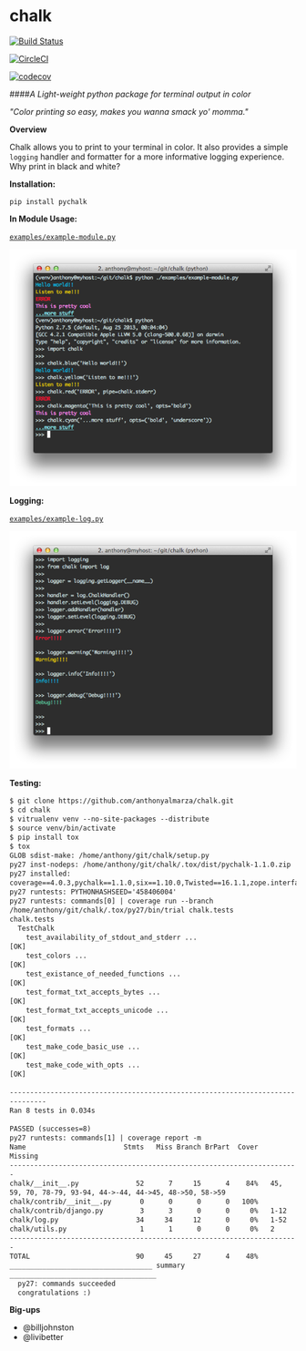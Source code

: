 chalk
=====

[![Build Status](https://travis-ci.org/anthonyalmarza/chalk.svg?branch=master)](https://travis-ci.org/anthonyalmarza/chalk)

[![CircleCI](https://circleci.com/gh/anthonyalmarza/chalk.svg?style=svg)](https://circleci.com/gh/anthonyalmarza/chalk)

[![codecov](https://codecov.io/gh/anthonyalmarza/chalk/branch/master/graph/badge.svg)](https://codecov.io/gh/anthonyalmarza/chalk)


####*A Light-weight python package for terminal output in color*

*"Color printing so easy, makes you wanna smack yo' momma."*

**Overview**

Chalk allows you to print to your terminal in color. It also provides a simple
`logging` handler and formatter for a more informative logging experience.
Why print in black and white?

**Installation:**

    pip install pychalk


**In Module Usage:**

[`examples/example-module.py`](examples/example-module.py)

![example-module.py](images/module.png)


**Logging:**

[`examples/example-log.py`](examples/example-log.py)

![example-log.py](images/log.png)


**Testing:**


```
$ git clone https://github.com/anthonyalmarza/chalk.git
$ cd chalk
$ vitrualenv venv --no-site-packages --distribute
$ source venv/bin/activate
$ pip install tox
$ tox
GLOB sdist-make: /home/anthony/git/chalk/setup.py
py27 inst-nodeps: /home/anthony/git/chalk/.tox/dist/pychalk-1.1.0.zip
py27 installed: coverage==4.0.3,pychalk==1.1.0,six==1.10.0,Twisted==16.1.1,zope.interface==4.1.3
py27 runtests: PYTHONHASHSEED='458406004'
py27 runtests: commands[0] | coverage run --branch /home/anthony/git/chalk/.tox/py27/bin/trial chalk.tests
chalk.tests
  TestChalk
    test_availability_of_stdout_and_stderr ...                             [OK]
    test_colors ...                                                        [OK]
    test_existance_of_needed_functions ...                                 [OK]
    test_format_txt_accepts_bytes ...                                      [OK]
    test_format_txt_accepts_unicode ...                                    [OK]
    test_formats ...                                                       [OK]
    test_make_code_basic_use ...                                           [OK]
    test_make_code_with_opts ...                                           [OK]

-------------------------------------------------------------------------------
Ran 8 tests in 0.034s

PASSED (successes=8)
py27 runtests: commands[1] | coverage report -m
Name                        Stmts   Miss Branch BrPart  Cover   Missing
-----------------------------------------------------------------------
chalk/__init__.py              52      7     15      4    84%   45, 59, 70, 78-79, 93-94, 44->-44, 44->45, 48->50, 58->59
chalk/contrib/__init__.py       0      0      0      0   100%
chalk/contrib/django.py         3      3      0      0     0%   1-12
chalk/log.py                   34     34     12      0     0%   1-52
chalk/utils.py                  1      1      0      0     0%   2
-----------------------------------------------------------------------
TOTAL                          90     45     27      4    48%
___________________________________ summary ____________________________________
  py27: commands succeeded
  congratulations :)

```


**Big-ups**

* @billjohnston
* @livibetter
